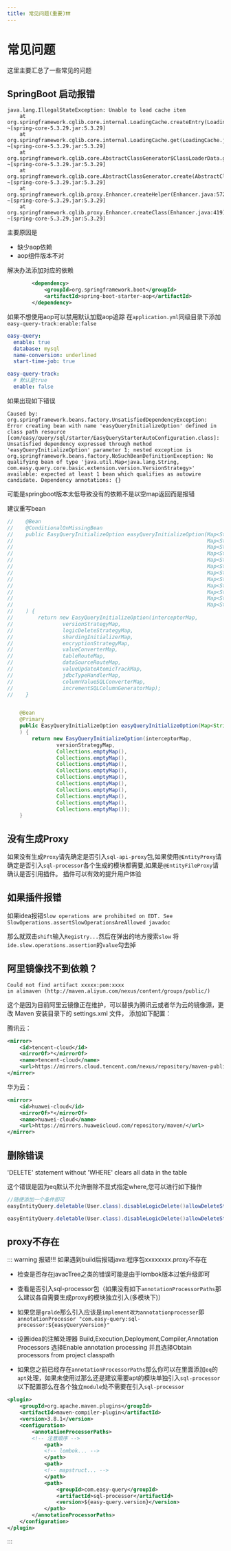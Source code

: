 ```yaml
---
title: 常见问题(重要)❗️❗️❗️
---
```

# 常见问题
这里主要汇总了一些常见的问题
## SpringBoot 启动报错
```log
java.lang.IllegalStateException: Unable to load cache item
	at org.springframework.cglib.core.internal.LoadingCache.createEntry(LoadingCache.java:79) ~[spring-core-5.3.29.jar:5.3.29]
	at org.springframework.cglib.core.internal.LoadingCache.get(LoadingCache.java:34) ~[spring-core-5.3.29.jar:5.3.29]
	at org.springframework.cglib.core.AbstractClassGenerator$ClassLoaderData.get(AbstractClassGenerator.java:134) ~[spring-core-5.3.29.jar:5.3.29]
	at org.springframework.cglib.core.AbstractClassGenerator.create(AbstractClassGenerator.java:319) ~[spring-core-5.3.29.jar:5.3.29]
	at org.springframework.cglib.proxy.Enhancer.createHelper(Enhancer.java:572) ~[spring-core-5.3.29.jar:5.3.29]
	at org.springframework.cglib.proxy.Enhancer.createClass(Enhancer.java:419) ~[spring-core-5.3.29.jar:5.3.29]
```
主要原因是
- 缺少aop依赖
- aop组件版本不对

解决办法添加对应的依赖

```xml
		<dependency>
			<groupId>org.springframework.boot</groupId>
			<artifactId>spring-boot-starter-aop</artifactId>
		</dependency>
```
如果不想使用aop可以禁用默认加载aop追踪 在`application.yml`同级目录下添加`easy-query-track:enable:false`
```yml
easy-query:
  enable: true
  database: mysql
  name-conversion: underlined
  start-time-job: true

easy-query-track:
  # 默认是true
  enable: false
```

如果出现如下错误
```log
Caused by: org.springframework.beans.factory.UnsatisfiedDependencyException: Error creating bean with name 'easyQueryInitializeOption' defined in class path resource [com/easy/query/sql/starter/EasyQueryStarterAutoConfiguration.class]: Unsatisfied dependency expressed through method 'easyQueryInitializeOption' parameter 1; nested exception is org.springframework.beans.factory.NoSuchBeanDefinitionException: No qualifying bean of type 'java.util.Map<java.lang.String, com.easy.query.core.basic.extension.version.VersionStrategy>' available: expected at least 1 bean which qualifies as autowire candidate. Dependency annotations: {}

```


可能是springboot版本太低导致没有的依赖不是以空map返回而是报错

建议重写bean
```java
//    @Bean
//    @ConditionalOnMissingBean
//    public EasyQueryInitializeOption easyQueryInitializeOption(Map<String, Interceptor> interceptorMap,
//                                                               Map<String, VersionStrategy> versionStrategyMap,
//                                                               Map<String, LogicDeleteStrategy> logicDeleteStrategyMap,
//                                                               Map<String, ShardingInitializer> shardingInitializerMap,
//                                                               Map<String, EncryptionStrategy> encryptionStrategyMap,
//                                                               Map<String, ValueConverter<?, ?>> valueConverterMap,
//                                                               Map<String, TableRoute<?>> tableRouteMap,
//                                                               Map<String, DataSourceRoute<?>> dataSourceRouteMap,
//                                                               Map<String, ValueUpdateAtomicTrack<?>> valueUpdateAtomicTrackMap,
//                                                               Map<String, JdbcTypeHandler> jdbcTypeHandlerMap,
//                                                               Map<String, ColumnValueSQLConverter> columnValueSQLConverterMap,
//                                                               Map<String, IncrementSQLColumnGenerator> incrementSQLColumnGeneratorMap
//    ) {
//        return new EasyQueryInitializeOption(interceptorMap,
//                versionStrategyMap,
//                logicDeleteStrategyMap,
//                shardingInitializerMap,
//                encryptionStrategyMap,
//                valueConverterMap,
//                tableRouteMap,
//                dataSourceRouteMap,
//                valueUpdateAtomicTrackMap,
//                jdbcTypeHandlerMap,
//                columnValueSQLConverterMap,
//                incrementSQLColumnGeneratorMap);
//    }


    @Bean
    @Primary
    public EasyQueryInitializeOption easyQueryInitializeOption(Map<String, Interceptor> interceptorMap
    ) {
        return new EasyQueryInitializeOption(interceptorMap,
                versionStrategyMap,
                Collections.emptyMap(),
                Collections.emptyMap(),
                Collections.emptyMap(),
                Collections.emptyMap(),
                Collections.emptyMap(),
                Collections.emptyMap(),
                Collections.emptyMap(),
                Collections.emptyMap(),
                Collections.emptyMap(),
                Collections.emptyMap());
    }
```

## 没有生成Proxy
如果没有生成`Proxy`请先确定是否引入`sql-api-proxy`包,如果使用`@EntityProxy`请确定是否引入`sql-processor`各个生成的模块都需要,如果是`@EntityFileProxy`请确认是否引用插件。
插件可以有效的提升用户体验



## 如果插件报错
如果idea报错`Slow operations are prohibited on EDT. See SlowOperations.assertSlowOperationsAreAllowed javadoc`

那么就双击`shift`输入`Registry...`然后在弹出的地方搜索`slow` 将`ide.slow.operations.assertion`的`value`勾去掉

## 阿里镜像找不到依赖？

```text
Could not find artifact xxxxx:pom:xxxx
in alimaven (http://maven.aliyun.com/nexus/content/groups/public/)
```

这个是因为目前阿里云镜像正在维护，可以替换为腾讯云或者华为云的镜像源，更改 Maven 安装目录下的 settings.xml 文件， 添加如下配置：

腾讯云：

```xml
<mirror>
    <id>tencent-cloud</id>
    <mirrorOf>*</mirrorOf>
    <name>tencent-cloud</name>
    <url>https://mirrors.cloud.tencent.com/nexus/repository/maven-public/</url>
</mirror>
```

华为云：

```xml
<mirror>
    <id>huawei-cloud</id>
    <mirrorOf>*</mirrorOf>
    <name>huawei-cloud</name>
    <url>https://mirrors.huaweicloud.com/repository/maven/</url>
</mirror>
```

## 删除错误
'DELETE' statement without 'WHERE' clears all data in the table

这个错误是因为eq默认不允许删除不显式指定where,您可以进行如下操作
```java
//随便添加一个条件即可
easyEntityQuery.deletable(User.class).disableLogicDelete()allowDeleteStatement(true).where(u->u.id().isNotNull()).executeRows();

easyEntityQuery.deletable(User.class).disableLogicDelete()allowDeleteStatement(true).where(u->u.expression().sql("1=1")).executeRows();
```

## proxy不存在


::: warning 报错!!!
如果遇到build后报错java:程序包xxxxxxxx.proxy不存在

- 检查是否存在javacTree之类的错误可能是由于lombok版本过低升级即可
- 查看是否引入sql-processor包（如果没有如下`annotationProcessorPaths`那么建议各自需要生成proxy的模块独立引入(多模块下)）
- 如果您是`gralde`那么引入应该是`implement改为annotationprocesser`即`annotationProcessor "com.easy-query:sql-processor:${easyQueryVersion}"`
- 设置idea的注解处理器 Build,Execution,Deployment,Compiler,Annotation Processors 选择Enable annotation processing 并且选择Obtain processors from project classpath

- 如果您之前已经存在`annotationProcessorPaths`那么你可以在里面添加`eq`的`apt`处理，如果未使用过那么还是建议需要apt的模块单独引入`sql-processor`
以下配置那么在各个独立`module`处不需要在引入`sql-processor`
```xml
<plugin>
    <groupId>org.apache.maven.plugins</groupId>
    <artifactId>maven-compiler-plugin</artifactId>
    <version>3.8.1</version>
    <configuration>
        <annotationProcessorPaths>
        <!-- 注意顺序 -->
            <path>
            <!-- lombok... -->
            </path>
            <path>
            <!-- mapstruct... -->
            </path>
            <path>
                <groupId>com.easy-query</groupId>
                <artifactId>sql-processor</artifactId>
                <version>${easy-query.version}</version>
            </path>
        </annotationProcessorPaths>
    </configuration>
</plugin>
```
:::